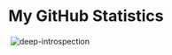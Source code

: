 # My GitHub Statistics

<p>&nbsp;<img align="center" src="https://github-readme-stats.vercel.app/api?username=deep-introspection&show_icons=true&locale=en&theme=github_dark&theme=transparent" alt="deep-introspection" /></p>
